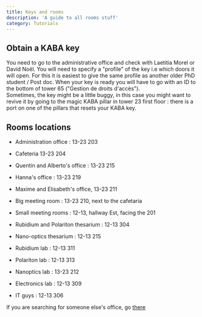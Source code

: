 ```yaml
---
title: Keys and rooms
description: 'A guide to all rooms stuff'
category: Tutorials
---
```


## Obtain a KABA key

You need to go to the administrative office and check with Laetitia Morel or David Noël. You will need to specify a "profile" of the key i.e which doors it will open. For this it is easiest to give the same profile as another older PhD student / Post doc. When your key is ready you will have to go with an ID to the bottom of tower 65 ("Gestion de droits d'accès").\
Sometimes, the key might be a little buggy, in this case you might want to revive it by going to the magic KABA pillar in tower 23 first floor : there is a port on one of the pillars that resets your KABA key.

## Rooms locations

- Administration office : 13-23 203
- Cafeteria 13-23 204
  
- Quentin and Alberto's office : 13-23 215
- Hanna's office : 13-23 219
- Maxime and Elisabeth's office, 13-23 211
  
- Big meeting room : 13-23 210, next to the cafetaria
- Small meeting rooms : 12-13, hallway Est, facing the 201

- Rubidium and Polariton thesarium : 12-13 304
- Nano-optics thesarium : 12-13 215

- Rubidium lab : 12-13 311
- Polariton lab : 12-13 313
- Nanoptics lab : 13-23 212

- Electronics lab : 12-13 309
- IT guys : 12-13 306 

If you are searching for someone else's office, go [there](https://www.lkb.upmc.fr/annuaire/)
